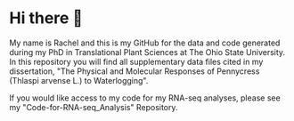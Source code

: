 # Hi there 👋

My name is Rachel and this is my GitHub for the data and code generated during my PhD in Translational Plant Sciences at The Ohio State University. In this repository you will find all supplementary data files cited in my dissertation, "The Physical and Molecular Responses of Pennycress (Thlaspi arvense L.) to Waterlogging".

If you would like access to my code for my RNA-seq analyses, please see my "Code-for-RNA-seq_Analysis" Repository.
